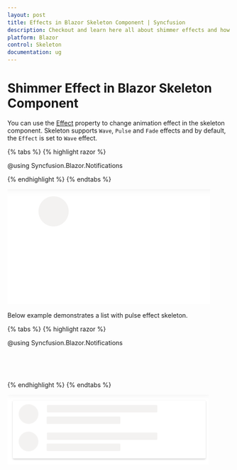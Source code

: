 ```yaml
---
layout: post
title: Effects in Blazor Skeleton Component | Syncfusion
description: Checkout and learn here all about shimmer effects and how to use them in Syncfusion Blazor Skeleton component and much more.
platform: Blazor
control: Skeleton
documentation: ug
---
```


# Shimmer Effect in Blazor Skeleton Component

You can use the [Effect](https://help.syncfusion.com/cr/blazor/Syncfusion.Blazor.Notifications.SfSkeleton.html#Syncfusion_Blazor_Notifications_SfSkeleton_Effect) property to change animation effect in the skeleton component. Skeleton supports `Wave`, `Pulse` and `Fade` effects and by default, the `Effect` is set to `Wave` effect.

{% tabs %}
{% highlight razor %}

@using Syncfusion.Blazor.Notifications

<SfSkeleton Shape=SkeletonType.Circle Width="60px" Effect=ShimmerEffect.Pulse></SfSkeleton>

{% endhighlight %}
{% endtabs %}

![Blazor Skeleton Pulse Effect](./images/Blazor-skeleton-pulse-effect.png)

Below example demonstrates a list with pulse effect skeleton.

{% tabs %}
{% highlight razor %}

@using Syncfusion.Blazor.Notifications

<ul id="skeleton-list" class="e-card">
    <li>
        <div class='cardProfile'>
            <SfSkeleton Shape=SkeletonType.Circle Width="40px" Effect=ShimmerEffect.Pulse></SfSkeleton>
        </div>
        <div>
            <SfSkeleton Width="60%" Height='15px' Effect=ShimmerEffect.Pulse></SfSkeleton><br/>
            <SfSkeleton Width="40%" Height='15px' Effect=ShimmerEffect.Pulse></SfSkeleton>
        </div>
    </li>
    <li>
        <div class='cardProfile'>
            <SfSkeleton Shape=SkeletonType.Circle Width="40px" Effect=ShimmerEffect.Pulse></SfSkeleton>
        </div>
        <div>
            <SfSkeleton Width="60%" Height='15px' Effect=ShimmerEffect.Pulse></SfSkeleton><br/>
            <SfSkeleton Width="40%" Height='15px' Effect=ShimmerEffect.Pulse></SfSkeleton>
        </div>
    </li>
</ul>

<style>
    #skeleton-list {
      padding-left: 12px;
      padding-top: 7px;
      line-height: inherit;
    }

    #skeleton-list li {
      list-style: none;
      display: flow-root;
      margin-bottom: 9px;
    }

    .cardProfile {
      float: left;
      margin-right: 15px;
    }
</style>

{% endhighlight %}
{% endtabs %}

![Blazor Skeleton Pulse Effect](./images/Blazor-skeleton-Effect.png)